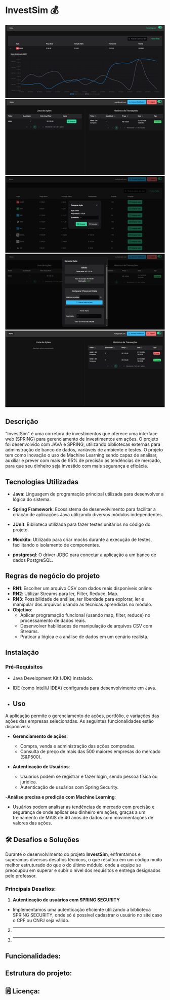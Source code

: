 <p align="center"></p>

# InvestSim 💰

<img src="Imagens/grafico.jpg"></br>
<img src="Imagens/lista.jpg"></br>
<img src="Imagens/comprar.jpg"></br>
<img src="Imagens/gerenciar.jpg"></br>
<img src="Imagens/historico.jpg"></br>


## Descrição

"InvestSim" é uma corretora de investimentos que oferece uma interface web (SPRING) para gerenciamento de investimentos
em ações. O projeto foi desenvolvido com JAVA e SPRING, utilizando bibliotecas externas para adminstração de banco de dados, variáveis de ambiente e testes.
O projeto tem como inovação o uso de Machine Learning sendo capaz de analisar, auxiliar e prever com mais de 95% de precisão as tendências de mercado, para que seu dinheiro seja investido com mais segurança e eficácia.

## Tecnologias Utilizadas
- **Java**: Linguagem de programação principal utilizada para desenvolver a lógica do sistema.

- **Spring Framework**: Ecossistema de desenvolvimento para facilitar a criação de aplicações Java utilizando diversos módulos independentes.

- **JUnit**: Biblioteca utilizada para fazer testes unitários no código do projeto.

- **Mockito**: Utilizado para criar mocks durante a execução de testes, facilitando o isolamento de componentes.

- **postgresql**: O driver JDBC para conectar a aplicação a um banco de dados PostgreSQL.

## Regras de negócio do projeto
- **RN1**: Escolher um arquivo CSV com dados reais disponíveis online:
- **RN2**: Utilizar Streams para ler, Filter, Reduce, Map.
- **RN3**: Possibilidade de análise, ter liberdade para explorar, ler e manipular dos arquivos usando as técnicas aprendidas no módulo.
- **Objetivo**:
    - Aplicar programação funcional (usando map, filter, reduce) no processamento de dados reais.
    - Desenvolver habilidades de manipulação de arquivos CSV com Streams.
    - Praticar a lógica e a análise de dados em um cenário realista.

## Instalação
### Pré-Requisitos
- Java Development Kit (JDK) instalado.
- IDE (como IntelliJ IDEA) configurada para desenvolvimento em Java.

- ## Uso
A aplicação permite o gerenciamento de ações, portfólio, e variações das ações das empresas selecionadas. As seguintes funcionalidades estão disponíveis:

- **Gerenciamento de ações**:
    - Compra, venda e administração das ações compradas.
    - Consulta de preço de mais das 500 maiores empresas do mercado (S&P500).

- **Autenticação de Usuários**:
    - Usuários podem se registrar e fazer login, sendo pessoa física ou juridica.
    - Autenticação de usuários com Spring Security.

-**Análise precisa e predição com Machine Learning**:
- Usuários podem analisar as tendências de mercado com precisão e segurança de onde aplicar seu dinheiro em ações, graças a um treinamento de MAIS de 40 anos de dados com movimentações
de valores das ações.

## 🛠 Desafios e Soluções

Durante o desenvolvimento do projeto **InvestSim**, enfrentamos e superamos diversos desafios técnicos, o que resultou em um código muito melhor estruturado do que o do último módulo, onde
a equipe se preocupou em superar e subir o nível dos requisitos e entrega designados pelo professor.

### Principais Desafios:

1. **Autenticação de usuários com SPRING SECURITY**
- Implementamos uma autenticação eficiente utilizando a biblioteca SPRING SECURITY, onde só é possível cadastrar o usuário no site caso o CPF ou CNPJ seja válido.

2. ****

3. ****

## Funcionalidades:



## Estrutura do projeto:



## 🗒️ Licença:

